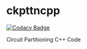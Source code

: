 # ckpttncpp

[![Codacy Badge](https://api.codacy.com/project/badge/Grade/63f43fb5c7034f4d863c5a86dd0cba1e)](https://app.codacy.com/app/luk036/ckpttncpp?utm_source=github.com&utm_medium=referral&utm_content=luk036/ckpttncpp&utm_campaign=Badge_Grade_Dashboard)

Circuit Partitioning C++ Code
